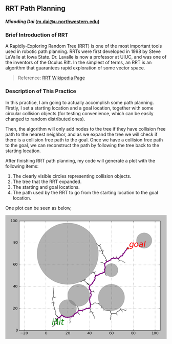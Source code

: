 ## RRT Path Planning
#### _Miaoding Dai_ (<m.dai@u.northwestern.edu>)

### Brief Introduction of RRT

A Rapidly-Exploring Random Tree (RRT) is one of the most important tools used in robotic path planning. RRTs were first developed in 1998 by Steve LaValle at Iowa State. Dr. Lavalle is now a professor at UIUC, and was one of the inventors of the Oculus Rift. In the simplest of terms, an RRT is an algorithm that guarantees rapid exploration of some vector space.

> Reference: [RRT Wikipedia Page](https://en.wikipedia.org/wiki/Rapidly-exploring_random_tree)

### Description of This Practice

In this practice, I am going to actually accomplish some path planning. Firstly, I set a starting location and a goal location, together with some circular collision objects (for testing convenience, which can be easily changed to random distributed ones).

Then, the algorithm will only add nodes to the tree if they have collision free path to the nearest neighbor, and as we expand the tree we will check if there is a collision free path to the goal. Once we have a collision free path to the goal, we can reconstruct the path by following the tree back to the starting location.

After finishing RRT path planning, my code will generate a plot with the following items:
1. The clearly visible circles representing collision objects.
2. The tree that the RRT expanded.
3. The starting and goal locations.
4. The path used by the RRT to go from the starting location to the goal location.

One plot can be seen as below,

![Results](./image/RRT_PathPlanning.png)
